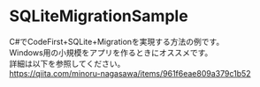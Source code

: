 # SQLiteMigrationSample
C#でCodeFirst+SQLite+Migrationを実現する方法の例です。  
Windows用の小規模をアプリを作るときにオススメです。  
詳細は以下を参照してください。  
https://qiita.com/minoru-nagasawa/items/961f6eae809a379c1b52
